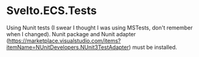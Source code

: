 # Svelto.ECS.Tests

Using Nunit tests (I swear I thought I was using MSTests, don't remember when I changed). Nunit package and Nunit adapter (https://marketplace.visualstudio.com/items?itemName=NUnitDevelopers.NUnit3TestAdapter) must be installed.
